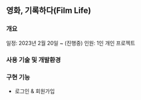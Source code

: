 ## 영화, 기록하다(Film Life)
### 개요

일정: 2023년 2월 20일 ~ (진행중)
인원: 1인 개인 프로젝트

### 사용 기술 및 개발환경


### 구현 기능

+ 로그인 & 회원가입
